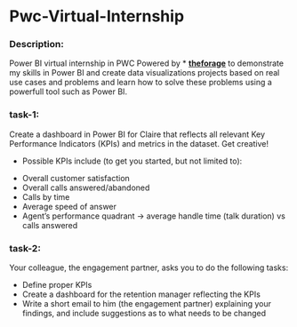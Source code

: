 # Pwc-Virtual-Internship

### Description:
Power BI virtual internship in PWC Powered by * __[theforage](https://theforage.com)__ to demonstrate my skills in Power BI and create data visualizations projects based on real use cases and problems and learn how to solve these problems using a powerfull tool such as Power BI.


### task-1:
Create a dashboard in Power BI for Claire that reflects all relevant Key Performance Indicators (KPIs) and metrics in the dataset. Get creative! 

* Possible KPIs include (to get you started, but not limited to):

- Overall customer satisfaction
- Overall calls answered/abandoned
- Calls by time
- Average speed of answer
- Agent’s performance quadrant -> average handle time (talk duration) vs calls answered


### task-2:
Your colleague, the engagement partner, asks you to do the following tasks:

- Define proper KPIs
- Create a dashboard for the retention manager reflecting the KPIs
- Write a short email to him (the engagement partner) explaining your findings, and include suggestions as to what needs to be changed
